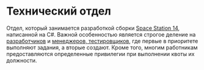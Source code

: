 # Технический отдел

Отдел, который занимается разработкой сборки [Space Station 14](https://github.com/Space-Stories/space-station-14), написанной на C#. Важной особенностью является строгое деление на [разработчиков](../staff/technical/roles/developers.md) и [менеджеров, тестировщиков](../staff/technical/roles/others.md), где первые в приоритете выполняют задания, а вторые создают. Кроме того, многим работникам предоставляются определенные привилегии при выполнении квоты их должности.